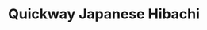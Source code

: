 ---
layout: place
title: "Quickway Japanese Hibachi"
permalink: /maryland/oxon-hill/quickway-japanese-hibachi.html
stateAbbr: MD
stateName: Maryland
cityName: Oxon Hill
seo:
  name: "Quickway Japanese Hibachi"
  type: Restaurant
  links: https://quickwayhibachi.com/
description: "Japanese chain preparing teppanyaki and sushi for lunch and dinner in casual environs. Quickway Japanese Hibachi serves delicious sushi in Oxon Hill, Maryland. Try fresh Japanese dishes for a great dining experience. Available for takeout, delivery, lunch, and dinner."
place_id: ChIJUT2uUme7t4kRXAlxiU5rJdw
photos:
  - name: >-
      places/ChIJUT2uUme7t4kRXAlxiU5rJdw/photos/AeeoHcI4ieGS9m41_1YtDe4lYvSJXxz6-lyiXJPyW0rZxLZERo5FwoI6HMrusM5fza3_QNGGCQHEkP8qDXU9yNqBs_6-KRJRHuYWO4JtMM-VMqW9CIJhEmTzEYFY8BOpUqOteqJBnJHcPShSRJ9N6WkQorMCuypC7WHla0GqIQtoSBaLiJAyAOSqxmIQeafDmGOWqx2LK9Wvt0AARtir5zC07rSxWdLkmpCn7eC58kFnCWk5T0yYLkc9tVvC_KJ7SFVzHEWPacOH_RGhEo-Xx9HZEQyY4m_hXbbuPCX9UbwXfG6Afw
    widthPx: 2048
    heightPx: 1158
    authorAttributions:
      - displayName: Quickway Japanese Hibachi
        uri: https://maps.google.com/maps/contrib/108083097962151077651
        photoUri: >-
          https://lh3.googleusercontent.com/a/ACg8ocIyyr2HE8AS0RIovgkGQfYhtlMlkha4fzEYvFRTkliShh4axw=s100-p-k-no-mo
    flagContentUri: >-
      https://www.google.com/local/imagery/report/?cb_client=maps_api_places.places_api&image_key=!1e10!2sAF1QipPLukZe3GED0y-IsyUFbOZHZPiCl_WZOwFeveEC&hl=en-US
    googleMapsUri: >-
      https://www.google.com/maps/place//data=!3m4!1e2!3m2!1sAF1QipPLukZe3GED0y-IsyUFbOZHZPiCl_WZOwFeveEC!2e10!4m2!3m1!1s0x89b7bb6752ae3d51:0xdc256b4e8971095c
  - name: >-
      places/ChIJUT2uUme7t4kRXAlxiU5rJdw/photos/AeeoHcJMx9suoPFlDoxt4yKn3WnpM7gk5i_a72Otb2fv5cErDcCiBEfiIEbhq30zZI8JJSgaNZJtHmWxQPUnHu-BS-Eec231xyUVQzDyrelz1jNKuzIcqP6jSg7_8DN24XtFrZdl67Kdas7w-PSgXCExuRcBcG2T15Q7irXIoQ54-pSnfFk1Y_Jy8QzSV3FEs8mqlFgS34Nd9Ih6vuUbOJ43mo9OhQvavQx0p_Zb2FE5-2SFip8rl2OL6AnufBLJ7OsIOzxN1oc7EwGqORPA8RInP79BIEMawN-ifRuU5M1Re62bhQ
    widthPx: 400
    heightPx: 341
    authorAttributions:
      - displayName: Quickway Japanese Hibachi
        uri: https://maps.google.com/maps/contrib/108083097962151077651
        photoUri: >-
          https://lh3.googleusercontent.com/a/ACg8ocIyyr2HE8AS0RIovgkGQfYhtlMlkha4fzEYvFRTkliShh4axw=s100-p-k-no-mo
    flagContentUri: >-
      https://www.google.com/local/imagery/report/?cb_client=maps_api_places.places_api&image_key=!1e10!2sAF1QipN-xhZ481oqsqgrslmk_jgBolgUUByL9UeQjh5m&hl=en-US
    googleMapsUri: >-
      https://www.google.com/maps/place//data=!3m4!1e2!3m2!1sAF1QipN-xhZ481oqsqgrslmk_jgBolgUUByL9UeQjh5m!2e10!4m2!3m1!1s0x89b7bb6752ae3d51:0xdc256b4e8971095c
  - name: >-
      places/ChIJUT2uUme7t4kRXAlxiU5rJdw/photos/AeeoHcIcMrVW_YoVVZAq0ZPWmkVrmWYv3nyca6Wkdlm3xoI93LaSd77mnCqyzokSezQg0JfAgrayiWNigHBuvIQ6QbYfUkAxVV1yq95pTXr_sGypQWP1Km3NOmFHHfyFNGA9miiYLonBuX_IkHRoDZmKJhH7hP87F_j4dmXqU5Wug4fPcV4hrz-S6TOpM1f2ckl7jMYSYvyW6Nx07rzLL0XiKd7gvKb4k20QTbbX_9Qi3FVnNSEGWF067A171BP6utnVnn48cXXDCMFgWoixQ_sY2IXCrGSZg-jMTX_WvS-sXUT5cnUV56dx3tb3p73s70VtmnaFyV2yTUdGGvwZkGkixArkwkynfAswUAcYJwcnuhD62gUEkVgi0O1FHW05QwUKGmmc3mRfLlw8FTP4r6AUQJnYhW-HDcf-5aWluE3Yk58H0Qo
    widthPx: 3120
    heightPx: 3120
    authorAttributions:
      - displayName: Rashim Gray
        uri: https://maps.google.com/maps/contrib/113204034184350656568
        photoUri: >-
          https://lh3.googleusercontent.com/a-/ALV-UjWrGyFwlyMiuhv-Cyi8_pzdVL_2CboMi9fujB724wJqwIjbHWEqrQ=s100-p-k-no-mo
    flagContentUri: >-
      https://www.google.com/local/imagery/report/?cb_client=maps_api_places.places_api&image_key=!1e10!2sCIHM0ogKEICAgICRx8julQE&hl=en-US
    googleMapsUri: >-
      https://www.google.com/maps/place//data=!3m4!1e2!3m2!1sCIHM0ogKEICAgICRx8julQE!2e10!4m2!3m1!1s0x89b7bb6752ae3d51:0xdc256b4e8971095c
  - name: >-
      places/ChIJUT2uUme7t4kRXAlxiU5rJdw/photos/AeeoHcJo-uC8qoOvHGBKGoK2pereu2aRQYxcndb7Q4fUdGlZdaOolDd-DXQwTnFhhfLnhTPzW9LVIeqEYeI5WnpNonJGBsnGXIcBCpIFs3kUUJzbHMytqnDKkbzAxVKPUHZhDGvx5yg5iTrwk2SLz_yEJYQPqGKvAETglzXaO96FFbsyP0oo121AA8ekp9f6lTlH8ROWms4apd99s95hje5EZQ41Bhyr7xPeYgqtxVr98hbHMEUhpHb7QrePqFeRO5KticnlOpFa2eUo3SK4XpTg1I8wtW6xPqx8z_6mpizYDm0OXQ
    widthPx: 400
    heightPx: 341
    authorAttributions:
      - displayName: Quickway Japanese Hibachi
        uri: https://maps.google.com/maps/contrib/108083097962151077651
        photoUri: >-
          https://lh3.googleusercontent.com/a/ACg8ocIyyr2HE8AS0RIovgkGQfYhtlMlkha4fzEYvFRTkliShh4axw=s100-p-k-no-mo
    flagContentUri: >-
      https://www.google.com/local/imagery/report/?cb_client=maps_api_places.places_api&image_key=!1e10!2sAF1QipMho2P_NJZqIEDyRQ8GDQ9sU8axKwm-6w5N8o1G&hl=en-US
    googleMapsUri: >-
      https://www.google.com/maps/place//data=!3m4!1e2!3m2!1sAF1QipMho2P_NJZqIEDyRQ8GDQ9sU8axKwm-6w5N8o1G!2e10!4m2!3m1!1s0x89b7bb6752ae3d51:0xdc256b4e8971095c
  - name: >-
      places/ChIJUT2uUme7t4kRXAlxiU5rJdw/photos/AeeoHcJqUpXjMjkrnFPBYJPjWrAwOB_0nczyVz9a8KAgEub9ZOGeT_sIqiu-spjxTZ6pFzTdF4DEJWlQBFgX51qNCiIOx1K_m1pxzsohn4NdtkyFzhPdNKQLEAcAiSmTOlcqN_-9JdKLmXvgEA88Z7oIglvTqDAMuHyeEHI26j4tmClt4SHT4Edhh57OCEygjiDqroCDywbwDwzrVCXEapmUutlkseMC7wcgvXznbVe5LMXfWj-jE6eKDF0NQpfSNaPUfOqelsZazZB-OAeNPAZhLQcHj_6aGUxG5WxySilkfPnkfI5buukJjRzBOkfvwtjCXM6lLbvLzgkGzJyOf4GeP-f9LSQcL8h7a2BRZqUlMZ3MiBo4FvvVa6vXUk6MYCNriEqzV-F1ktcG5cClQH8rpP12Gg1XrqRzVmyeoO7LNTQ1wwyr
    widthPx: 768
    heightPx: 1024
    authorAttributions:
      - displayName: Jorge Antonio
        uri: https://maps.google.com/maps/contrib/100862855047571795753
        photoUri: >-
          https://lh3.googleusercontent.com/a/ACg8ocJ4Cv2N5-FJBd8n2ad7S86nqL1eatDsayWRGsQ6-3mXOYObkgU=s100-p-k-no-mo
    flagContentUri: >-
      https://www.google.com/local/imagery/report/?cb_client=maps_api_places.places_api&image_key=!1e10!2sCIHM0ogKEICAgICXkq62-AE&hl=en-US
    googleMapsUri: >-
      https://www.google.com/maps/place//data=!3m4!1e2!3m2!1sCIHM0ogKEICAgICXkq62-AE!2e10!4m2!3m1!1s0x89b7bb6752ae3d51:0xdc256b4e8971095c
  - name: >-
      places/ChIJUT2uUme7t4kRXAlxiU5rJdw/photos/AeeoHcKjN8AGTFMdOPnHrr1tl9LZpDn3aKxWyeyXukmWdHg5o4lUXoY2YMQMhCbQui1bmrAhqQVj9tzVPjEti0QGRnMFoAqTFCRjrJf9UlAlTNGh35oQLkib9FAGKvV-syvbaY9Nfmm9l6wNGnL1hDRzDdeRpWFoh7-ZLyxvoCjQbldStsE0W6BMPim5UQvkZqceElFOdW00F8VMje8nK3KTLCGLC_aMlnKAvHe-luGBCQqtd96q8AyOLtqG26rk_Qi7OlQRu1S2HCz1zA3qzWwaKN8vRd2iBkjRmdxQkHJiQmausSsnULMYUyx_ilnJCxK0wl5FiUzgKt45KzbIZARbGCUD7_U6Siel-nC5Rko9zsOxJTfWp4e8WZtUVq7STu7wZ7D-rVlJCKXTXGpoKxt-y1pWQrTfAxqG5fb8MAEMxduKk7E
    widthPx: 3000
    heightPx: 3744
    authorAttributions:
      - displayName: Daniel Park
        uri: https://maps.google.com/maps/contrib/109886607054745926266
        photoUri: >-
          https://lh3.googleusercontent.com/a-/ALV-UjWXj2lUC2ryCK7ueJZJ7EFtfE1h9ji3H1d23lFIJ7yZe-8xHrxKDg=s100-p-k-no-mo
    flagContentUri: >-
      https://www.google.com/local/imagery/report/?cb_client=maps_api_places.places_api&image_key=!1e10!2sCIHM0ogKEICAgIDRnbfH4wE&hl=en-US
    googleMapsUri: >-
      https://www.google.com/maps/place//data=!3m4!1e2!3m2!1sCIHM0ogKEICAgIDRnbfH4wE!2e10!4m2!3m1!1s0x89b7bb6752ae3d51:0xdc256b4e8971095c
  - name: >-
      places/ChIJUT2uUme7t4kRXAlxiU5rJdw/photos/AeeoHcKWEuvMMGwQi9D-Bk17lG0sNpwZTir6aJSi7vl7qCH5_Ose1tHghlOSqN-19qRG3pg_EYpRqydye2NMLDwQlY2NS-A_r8QUnh0xzShd0NJgRXeFmOzphSZnWo3uk6m94LWOVEsnZXbrAoLNZDadarIRdyvMeQpr2-8RGciFRsin7YzzzmKWuzWMgZak28P8s80YO9zO9BC4PGfBFhkdacsnUbqsbmzA6eHXXYS57SIR2zYHAO8NevBtfKZYgU3k-aebngxRfOmhxGqLJsb8wx5c7Zk_kRuVal8Ypu1dZlnLcCfudyTnEGAuHguB742xSQX5czYHrfHCDMCM3ZaaqPZJIn204o6nCG4YIZnwNCwzNAhxqw8QG5gB7A1AM8XwAy-7y9qVKKl69YJcvi8IvxPb5KfYtLID2C6MLWuFX1Y
    widthPx: 1960
    heightPx: 4032
    authorAttributions:
      - displayName: Desiree Abrams
        uri: https://maps.google.com/maps/contrib/106887529356474403753
        photoUri: >-
          https://lh3.googleusercontent.com/a-/ALV-UjU5HtnNd1HmCBBTA44ubnVaLqmo_rZAn9INqxxbabAka1XUfI0=s100-p-k-no-mo
    flagContentUri: >-
      https://www.google.com/local/imagery/report/?cb_client=maps_api_places.places_api&image_key=!1e10!2sCIHM0ogKEICAgICWn9HeJg&hl=en-US
    googleMapsUri: >-
      https://www.google.com/maps/place//data=!3m4!1e2!3m2!1sCIHM0ogKEICAgICWn9HeJg!2e10!4m2!3m1!1s0x89b7bb6752ae3d51:0xdc256b4e8971095c
  - name: >-
      places/ChIJUT2uUme7t4kRXAlxiU5rJdw/photos/AeeoHcLYq9sBxCOAqhJGmbiplBOSU4z3boqAiJ76YC221WfSYOrg9vO7BHW9YcnyoTRMr_TGz5Ywly-ZPm4jo_rDlKiZ9uFNpJivpQbjrt4QQvnncYoBSG-yzkPiNl0J9cnoduWo3YVNx5qXrU-D4PNmEz3Vs69CxC9EHnqLsiSQBT_XNrgYf11HLlZiFvt3fEIknH2mtjV25cRcpbX1RcSjdp4UgJMvqHhFnJQNJWej68UAf6ZbwmYyKnO4mWEfag0TWvsvXUXqYEo6hlLVbxiJ370s5qlPp_Hr7a6yOJgSmP4Wfg
    widthPx: 400
    heightPx: 341
    authorAttributions:
      - displayName: Quickway Japanese Hibachi
        uri: https://maps.google.com/maps/contrib/108083097962151077651
        photoUri: >-
          https://lh3.googleusercontent.com/a/ACg8ocIyyr2HE8AS0RIovgkGQfYhtlMlkha4fzEYvFRTkliShh4axw=s100-p-k-no-mo
    flagContentUri: >-
      https://www.google.com/local/imagery/report/?cb_client=maps_api_places.places_api&image_key=!1e10!2sAF1QipMJ9SLTuV0B4RGZ2M26KsKU89OeKdmf1eLaW4lD&hl=en-US
    googleMapsUri: >-
      https://www.google.com/maps/place//data=!3m4!1e2!3m2!1sAF1QipMJ9SLTuV0B4RGZ2M26KsKU89OeKdmf1eLaW4lD!2e10!4m2!3m1!1s0x89b7bb6752ae3d51:0xdc256b4e8971095c
  - name: >-
      places/ChIJUT2uUme7t4kRXAlxiU5rJdw/photos/AeeoHcJd2_6ORfSWX1Hk-7nGHwWGv4nFyGYFqHQPbDxS2hGavkcvCX1Ilydr6ShkGRSV2f4MLrtIgtfWOYp901BFm8wfiudQvSbbkohvj_mvUfE45_JEDKAA6P7p0V1P6qyXfD_djzjt77XFoD8HrbDxEpiLmAPvZmv6MvZTlsyH_e8wbH52nGJPx3hZ32V4QNmiUayXNy8ETsCyQjDZyjb2IdzKh8-spK14d4-z_pvV96j5nxOERSy9lLpSZSW9gleEPPLtg5RyqSI8ZdPX5Ht1UUxt_x0FTePLpsVn5JGZ3oIkmObMDEa1t4ZCyFHReOtocI_WZglln3lRKMLCbec8dVpQjpdXES6PkyRYwdvqHjpvfX30uh_icXQo8vM5HmeR7fcY6jSrQRs8Ol3tAoTU6RiT2b7r1Il7nicOxmCGYz-tmYaO
    widthPx: 4000
    heightPx: 1440
    authorAttributions:
      - displayName: Daniel Park
        uri: https://maps.google.com/maps/contrib/109886607054745926266
        photoUri: >-
          https://lh3.googleusercontent.com/a-/ALV-UjWXj2lUC2ryCK7ueJZJ7EFtfE1h9ji3H1d23lFIJ7yZe-8xHrxKDg=s100-p-k-no-mo
    flagContentUri: >-
      https://www.google.com/local/imagery/report/?cb_client=maps_api_places.places_api&image_key=!1e10!2sCIHM0ogKEICAgIDRnbfH-wE&hl=en-US
    googleMapsUri: >-
      https://www.google.com/maps/place//data=!3m4!1e2!3m2!1sCIHM0ogKEICAgIDRnbfH-wE!2e10!4m2!3m1!1s0x89b7bb6752ae3d51:0xdc256b4e8971095c
  - name: >-
      places/ChIJUT2uUme7t4kRXAlxiU5rJdw/photos/AeeoHcLMwIXVBSjJcni8bzIQhSopnZQ5Xi3g6LmSjP-b-GH146j0z9QgGMl19Gy_VOwIkoapO6meUurLUtA2bGXaw0eLnsAMZ1tcQEbN6Hawoj9aM95tpo656vtT241UV8Xvnnu_nECDAgz0gQhC4rbU74YU5vdXpxaken8iuS6jlDTorrOIOku4O3Wg_fgLhIdU9U17o-tvTfWEDfIrmjhio4tY9aJTR7awgu5HRXtOPG5JRa5pSjaXsXJiK9VBHTmifhynA-yOfqog48x2dJ8DVNZ2Ew-B-oEOM75YgoydrMEVv73Ik3SZJ9UhyUUOXHXGZTDu-0uaK7mAcys78u_8V1KVXSSLV6mT1dbqEP17yan-2daNZSnOYcFhoWmh9Irz18D0c9TU0ZcGk5jEVI0zIOwKcswadPbNB4MDv10TS-aMZg
    widthPx: 4000
    heightPx: 1440
    authorAttributions:
      - displayName: Daniel Park
        uri: https://maps.google.com/maps/contrib/109886607054745926266
        photoUri: >-
          https://lh3.googleusercontent.com/a-/ALV-UjWXj2lUC2ryCK7ueJZJ7EFtfE1h9ji3H1d23lFIJ7yZe-8xHrxKDg=s100-p-k-no-mo
    flagContentUri: >-
      https://www.google.com/local/imagery/report/?cb_client=maps_api_places.places_api&image_key=!1e10!2sCIHM0ogKEICAgIDRnbfHcw&hl=en-US
    googleMapsUri: >-
      https://www.google.com/maps/place//data=!3m4!1e2!3m2!1sCIHM0ogKEICAgIDRnbfHcw!2e10!4m2!3m1!1s0x89b7bb6752ae3d51:0xdc256b4e8971095c
address: 5203 Indian Head Hwy, Oxon Hill, MD 20745, USA
street: 5203 Indian Head Hwy
city: Oxon Hill
state: MD
zip: '20745'
country: USA
neighborhood: null
latitude: '38.817855'
longitude: '-77.003804'
accessibility_options:
  wheelchairAccessibleParking: true
  wheelchairAccessibleEntrance: true
  wheelchairAccessibleRestroom: true
business_status: OPERATIONAL
name: Quickway Japanese Hibachi
google_maps_links:
  directionsUri: >-
    https://www.google.com/maps/dir//''/data=!4m7!4m6!1m1!4e2!1m2!1m1!1s0x89b7bb6752ae3d51:0xdc256b4e8971095c!3e0
  placeUri: https://maps.google.com/?cid=15863203247539947868
  writeAReviewUri: >-
    https://www.google.com/maps/place//data=!4m3!3m2!1s0x89b7bb6752ae3d51:0xdc256b4e8971095c!12e1
  reviewsUri: >-
    https://www.google.com/maps/place//data=!4m4!3m3!1s0x89b7bb6752ae3d51:0xdc256b4e8971095c!9m1!1b1
  photosUri: >-
    https://www.google.com/maps/place//data=!4m3!3m2!1s0x89b7bb6752ae3d51:0xdc256b4e8971095c!10e5
primary_type: Japanese Restaurant
opening_hours:
  regular: null
  current: null
secondary_opening_hours:
  regular:
    weekdayDescriptions: null
    type: null
  current:
    weekdayDescriptions: null
    type: null
phone: (240) 766-4950
price_level: PRICE_LEVEL_INEXPENSIVE
price_range: $10 &ndash; $20
rating: '3.5'
rating_count: 0
website: https://quickwayhibachi.com/
reviews:
  - name: >-
      places/ChIJUT2uUme7t4kRXAlxiU5rJdw/reviews/ChdDSUhNMG9nS0VJQ0FnSUNYa3E2MjJBRRAB
    relativePublishTimeDescription: 6 months ago
    rating: 1
    text:
      text: >-
        I just saw the guy making the food grab the noddles he was going to cook
        with his bare hands. The make their own siracha sauce and it taste
        molded and horrible. When I asked if I can have some of the real
        sriracha they had on the table they said they only use it for sushi. I
        got the sushi and was still denied the sriracha.
      languageCode: en
    originalText:
      text: >-
        I just saw the guy making the food grab the noddles he was going to cook
        with his bare hands. The make their own siracha sauce and it taste
        molded and horrible. When I asked if I can have some of the real
        sriracha they had on the table they said they only use it for sushi. I
        got the sushi and was still denied the sriracha.
      languageCode: en
    authorAttribution:
      displayName: Jorge Antonio
      uri: https://www.google.com/maps/contrib/100862855047571795753/reviews
      photoUri: >-
        https://lh3.googleusercontent.com/a/ACg8ocJ4Cv2N5-FJBd8n2ad7S86nqL1eatDsayWRGsQ6-3mXOYObkgU=s128-c0x00000000-cc-rp-mo
    publishTime: '2024-10-14T18:38:53.797636Z'
    flagContentUri: >-
      https://www.google.com/local/review/rap/report?postId=ChdDSUhNMG9nS0VJQ0FnSUNYa3E2MjJBRRAB&d=17924085&t=1
    googleMapsUri: >-
      https://www.google.com/maps/reviews/data=!4m6!14m5!1m4!2m3!1sChdDSUhNMG9nS0VJQ0FnSUNYa3E2MjJBRRAB!2m1!1s0x89b7bb6752ae3d51:0xdc256b4e8971095c
  - name: >-
      places/ChIJUT2uUme7t4kRXAlxiU5rJdw/reviews/ChZDSUhNMG9nS0VJQ0FnTUNROTc2RUNREAE
    relativePublishTimeDescription: a month ago
    rating: 1
    text:
      text: >-
        Terrible experience.  They gave me a salmon poke bowl instead of tuna
        and completely missed the dumplings.  By the time we got our food home
        and realized the mistake, they were already closed so I called the next
        day.  I had to argue with the guy for a while before he gave in and said
        I had to bring back the poke bowl.  I don’t like raw salmon so I legit
        brought back the bowl with their undercooked rice and the salmon from
        the night before.  They replaced the dumplings and a tuna poke bowl, but
        the tuna so old and fishy-smelling I had to throw the whole thing away. 
        They knew what they were doing too and wouldn’t even look me in the eye
        when they handed me the food.


        Difficult to work with, and dishonest.  Stay far away from this place!
      languageCode: en
    originalText:
      text: >-
        Terrible experience.  They gave me a salmon poke bowl instead of tuna
        and completely missed the dumplings.  By the time we got our food home
        and realized the mistake, they were already closed so I called the next
        day.  I had to argue with the guy for a while before he gave in and said
        I had to bring back the poke bowl.  I don’t like raw salmon so I legit
        brought back the bowl with their undercooked rice and the salmon from
        the night before.  They replaced the dumplings and a tuna poke bowl, but
        the tuna so old and fishy-smelling I had to throw the whole thing away. 
        They knew what they were doing too and wouldn’t even look me in the eye
        when they handed me the food.


        Difficult to work with, and dishonest.  Stay far away from this place!
      languageCode: en
    authorAttribution:
      displayName: Lindsey
      uri: https://www.google.com/maps/contrib/111070081920414371068/reviews
      photoUri: >-
        https://lh3.googleusercontent.com/a/ACg8ocL1QVcgGH5YMcemJkql5hkUs9goUrIAbta407divckVHY0piQ=s128-c0x00000000-cc-rp-mo-ba3
    publishTime: '2025-03-07T23:57:14.566328Z'
    flagContentUri: >-
      https://www.google.com/local/review/rap/report?postId=ChZDSUhNMG9nS0VJQ0FnTUNROTc2RUNREAE&d=17924085&t=1
    googleMapsUri: >-
      https://www.google.com/maps/reviews/data=!4m6!14m5!1m4!2m3!1sChZDSUhNMG9nS0VJQ0FnTUNROTc2RUNREAE!2m1!1s0x89b7bb6752ae3d51:0xdc256b4e8971095c
  - name: >-
      places/ChIJUT2uUme7t4kRXAlxiU5rJdw/reviews/ChdDSUhNMG9nS0VJQ0FnSURYeWNqOHB3RRAB
    relativePublishTimeDescription: 5 months ago
    rating: 1
    text:
      text: >-
        Don’t know what kind of meat they’re selling but it ain’t right. Just
        disgusting, waste of money. When you walk in the amount of customers you
        see inside will show you how terrible the food is. Nothing fresh
      languageCode: en
    originalText:
      text: >-
        Don’t know what kind of meat they’re selling but it ain’t right. Just
        disgusting, waste of money. When you walk in the amount of customers you
        see inside will show you how terrible the food is. Nothing fresh
      languageCode: en
    authorAttribution:
      displayName: Lou Will
      uri: https://www.google.com/maps/contrib/116421609817605440084/reviews
      photoUri: >-
        https://lh3.googleusercontent.com/a/ACg8ocLXiUVCG50nOlqe31nuNUslK_LEtke0NzuUMXtExRSgeoqLYQ=s128-c0x00000000-cc-rp-mo
    publishTime: '2024-10-28T20:04:03.942629Z'
    flagContentUri: >-
      https://www.google.com/local/review/rap/report?postId=ChdDSUhNMG9nS0VJQ0FnSURYeWNqOHB3RRAB&d=17924085&t=1
    googleMapsUri: >-
      https://www.google.com/maps/reviews/data=!4m6!14m5!1m4!2m3!1sChdDSUhNMG9nS0VJQ0FnSURYeWNqOHB3RRAB!2m1!1s0x89b7bb6752ae3d51:0xdc256b4e8971095c
  - name: >-
      places/ChIJUT2uUme7t4kRXAlxiU5rJdw/reviews/ChdDSUhNMG9nS0VJQ0FnSURodU5pdGxRRRAB
    relativePublishTimeDescription: 2 years ago
    rating: 2
    text:
      text: >-
        Dirty, trash covered counter and sticky floors with spills everywhere.
        Food pre-cooked and sitting on the grill when it's dead inside. If I had
        another choice for sushi, I'd be there already.


        Customer service is horrid. They seem to just not care about who came in
        first and will serve orders as they see fit. Ex: I'm 21, but theyve
        served 25 and I'm still waiting.


        Update: they reached order 30 before 21 was served. When I asked for
        sauce they had the audacity to say "50c each". No apology, no care.


        Seems like their sushi chef struggles to just make a roll.


        This place makes me regret even liking sushi to begin with.
      languageCode: en
    originalText:
      text: >-
        Dirty, trash covered counter and sticky floors with spills everywhere.
        Food pre-cooked and sitting on the grill when it's dead inside. If I had
        another choice for sushi, I'd be there already.


        Customer service is horrid. They seem to just not care about who came in
        first and will serve orders as they see fit. Ex: I'm 21, but theyve
        served 25 and I'm still waiting.


        Update: they reached order 30 before 21 was served. When I asked for
        sauce they had the audacity to say "50c each". No apology, no care.


        Seems like their sushi chef struggles to just make a roll.


        This place makes me regret even liking sushi to begin with.
      languageCode: en
    authorAttribution:
      displayName: Andre
      uri: https://www.google.com/maps/contrib/113813483742154750632/reviews
      photoUri: >-
        https://lh3.googleusercontent.com/a-/ALV-UjXuBOVqbHZ-OZkVsy5q4yLTIf-InZ_Qnx_DhPjnlL7FzR7FUhs=s128-c0x00000000-cc-rp-mo
    publishTime: '2023-03-01T00:35:32.865742Z'
    flagContentUri: >-
      https://www.google.com/local/review/rap/report?postId=ChdDSUhNMG9nS0VJQ0FnSURodU5pdGxRRRAB&d=17924085&t=1
    googleMapsUri: >-
      https://www.google.com/maps/reviews/data=!4m6!14m5!1m4!2m3!1sChdDSUhNMG9nS0VJQ0FnSURodU5pdGxRRRAB!2m1!1s0x89b7bb6752ae3d51:0xdc256b4e8971095c
  - name: >-
      places/ChIJUT2uUme7t4kRXAlxiU5rJdw/reviews/ChZDSUhNMG9nS0VJQ0FnSURhajZLNkJ3EAE
    relativePublishTimeDescription: 3 years ago
    rating: 5
    text:
      text: >-
        So before I went here I was told that it’s very similar in quality to
        something you would get at the mall. With those expectations I was
        pleasantly surprised at it being good. The steak didn’t taste cheap and
        the chicken wasn’t slimy. The teriyaki sauce they put on top was a good
        flavor and not too salty. And it is very cheap for the portions. Can’t
        eat this super often but I’d get it again.
      languageCode: en
    originalText:
      text: >-
        So before I went here I was told that it’s very similar in quality to
        something you would get at the mall. With those expectations I was
        pleasantly surprised at it being good. The steak didn’t taste cheap and
        the chicken wasn’t slimy. The teriyaki sauce they put on top was a good
        flavor and not too salty. And it is very cheap for the portions. Can’t
        eat this super often but I’d get it again.
      languageCode: en
    authorAttribution:
      displayName: Jarron Brady
      uri: https://www.google.com/maps/contrib/113558041612532581202/reviews
      photoUri: >-
        https://lh3.googleusercontent.com/a-/ALV-UjU6F_B1ZloP5s0kbW-puK-wsvuhYiRkcNdOKlPmYDDG6TMJ0WMt=s128-c0x00000000-cc-rp-mo-ba4
    publishTime: '2021-08-25T22:57:43.945600Z'
    flagContentUri: >-
      https://www.google.com/local/review/rap/report?postId=ChZDSUhNMG9nS0VJQ0FnSURhajZLNkJ3EAE&d=17924085&t=1
    googleMapsUri: >-
      https://www.google.com/maps/reviews/data=!4m6!14m5!1m4!2m3!1sChZDSUhNMG9nS0VJQ0FnSURhajZLNkJ3EAE!2m1!1s0x89b7bb6752ae3d51:0xdc256b4e8971095c
parking_options:
  freeParkingLot: true
  valetParking: false
payment_options:
  acceptsCreditCards: true
  acceptsDebitCards: true
  acceptsCashOnly: false
  acceptsNfc: true
allow_dogs: null
curbside_pickup: false
delivery: true
dine_in: true
good_for_children: true
good_for_groups: null
good_for_sports: false
live_music: false
menu_for_children: null
outdoor_seating: false
reservable: null
restroom: true
serves_beer: null
serves_breakfast: null
serves_brunch: null
serves_cocktails: null
serves_coffee: null
serves_dinner: true
serves_dessert: null
serves_lunch: true
serves_vegetarian_food: null
serves_wine: null
takeout: true
summary: >-
  Japanese chain preparing teppanyaki and sushi for lunch and dinner in casual
  environs.

---